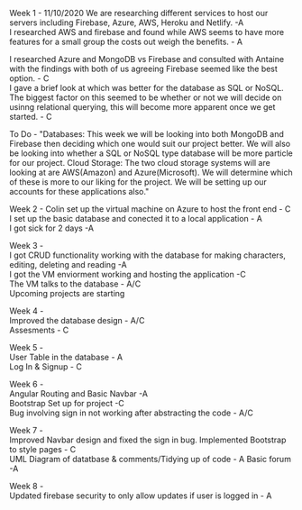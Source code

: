 Week 1 - 11/10/2020
We are researching different services to host our servers including Firebase, Azure, AWS, Heroku and Netlify. -A  
I researched AWS and firebase and found while AWS seems to have more features for a small group the costs out weigh the benefits. - A  

I researched Azure and MongoDB vs Firebase and consulted with Antaine with the findings with both of us agreeing Firebase seemed like the best option. - C  
I gave a brief look at which was better for the database as SQL or NoSQL.  The biggest factor on this seemed to be whether or not we will decide on usinng relational querying, this will become more apparent once we get started. - C 

To Do - "Databases:
This week we will be looking into both MongoDB and Firebase then deciding which one would suit our project better.
We will also be looking into whether a SQL or NoSQL type database will be more particle for our project.
Cloud Storage:
The two cloud storage systems will are looking at are AWS(Amazon) and Azure(Microsoft).  We will determine which of these is more to our liking for the project.
We will be setting up our accounts for these applications also."

Week 2 - 
Colin set up the virtual machine on Azure to host the front end - C  
I set up the basic database and conected it to a local application - A  
I got sick for 2 days -A  
  
Week 3 -  
I got CRUD functionality working with the database for making characters, editing, deleting and reading -A  
I got the VM enviorment working and hosting the application -C  
The VM talks to the database - A/C  
Upcoming projects are starting  

Week 4 -  
Improved the database design - A/C  
Assesments - C  

Week 5 -  
User Table in the database - A  
Log In & Signup - C  

Week 6 -  
Angular Routing and Basic Navbar -A  
Bootstrap Set up for project -C  
Bug involving sign in not working after abstracting the code - A/C  

Week 7 -  
Improved Navbar design and fixed the sign in bug. Implemented Bootstrap to style pages - C  
UML Diagram of datatbase & comments/Tidying up of code - A 
Basic forum -A  
  
Week 8 -  
Updated firebase security to only allow updates if user is logged in - A  
